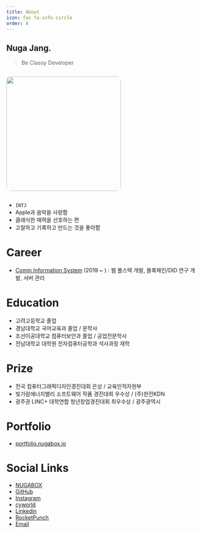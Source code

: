 ```yaml
---
title: About
icon: fas fa-info-circle
order: 4
---
```

## Nuga Jang.

> Be Classy Developer

<p style="display:inline-block;">
  <img src="https://cdn.jsdelivr.net/gh/nugaBox/nugabox.github.io/assets/img/common/about.jpg" width="300px" align="left" style="display:block; border-radius: 10px; padding: 0px;">
</p>

- `INTJ`
- Apple과 음악을 사랑함
- 클래식한 매력을 선호하는 편
- 고찰하고 기록하고 만드는 것을 좋아함

# Career
- [Comin Information System](https://www.comin.com) (2019 ~ ) : 웹 풀스택 개발, 블록체인/DID 연구 개발, 서버 관리

# Education
- 고려고등학교 졸업
- 경남대학교 국어교육과 졸업 / 문학사
- 조선이공대학교 컴퓨터보안과 졸업 / 공업전문학사
- 전남대학교 대학원 전자컴퓨터공학과 석사과정 재학

# Prize
- 전국 컴퓨터그래픽디자인경진대회 은상 / 교육인적자원부
- 빛가람에너지밸리 소프트웨어 작품 경진대회 우수상 / (주)한전KDN
- 광주권 LINC+ 대학연합 청년창업경진대회 최우수상 / 광주광역시

# Portfolio
- [portfolio.nugabox.io](https://portfolio.nugabox.io)

# Social Links
- [NUGABOX](https://nugabox.com)
- [GitHub](https://github.com/nugaBox)
- [Instagram](https://www.instagram.com/nugabox)
- [cyworld](https://minihompy.cyworld.com/nugabox)
- [Linkedin](https://www.linkedin.com/in/nugabox/)
- [RocketPunch](https://www.rocketpunch.com/@nugabox)
- [Email](mailto:root@nugabox.com)
